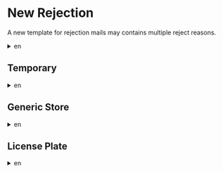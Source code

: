 # New Rejection

A new template for rejection mails may contains multiple reject reasons.

<details><summary>en</summary>
<p>

```
Subject: [Portal review complete:<PORTAL-TITLE>]
----------

Your Portal nomination has been reviewed, and we have decided not to accept this candidate.

Your nomination is rejected due to the following reason(s):
<REJECT-REASONS>

Note that we will not be overturning this decision. If you believe your New Portal nomination should have been accepted, we suggest re-submitting the Portal candidate after improving the photo.

-NianticOps

<PORTAL-TITLE>
<PORTAL-DESCRIPTION>

<PHOTO-URL>
```

</p>
</details>


## Temporary
<details><summary>en</summary>
<p>
Nomination does not appear to be permanent or appears to be a seasonal display that is only put up during certain times of the year
</p>
</details>

## Generic Store
<details><summary>en</summary>
<p>
The real-world location of the nomination appears to represent a generic store or restaurant
</p>
</details>

## License Plate
<details><summary>en</summary>
<p>
Photo appears to include a recognizable license plate
</p>
</details>
